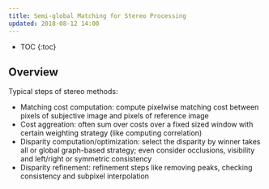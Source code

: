 ```yaml
---
title: Semi-global Matching for Stereo Processing
updated: 2018-08-12 14:00
---
```



* TOC
{:toc}

## Overview

Typical steps of stereo methods:
* Matching cost computation: compute pixelwise matching cost between pixels of subjective image and pixels of reference image
* Cost aggreation: often sum over costs over a fixed sized window with certain weighting strategy (like computing correlation)
* Disparity computation/optimization: select the disparity by winner takes all or global graph-based strategy; even consider occlusions, visibility and left/right or symmetric consistency
* Disparity refinement: refinement steps like removing peaks, checking consistency and subpixel interpolation


























